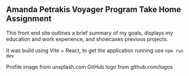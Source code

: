 ## Amanda Petrakis Voyager Program Take Home Assignment

This front end site outlines a brief summary of my goals, displays my education and work experience, and showcases previous projects.

It was build using Vite + React, to get the application running use `npm run dev`

Profile image from unsplash.com
GitHub logo from github.com/logos
